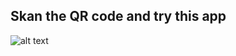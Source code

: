 ## Skan the QR code and try this app ##

![alt text][id]

[id]: https://wiki.kikapptools.com/wp-content/uploads/2016/01/crmQR.png
